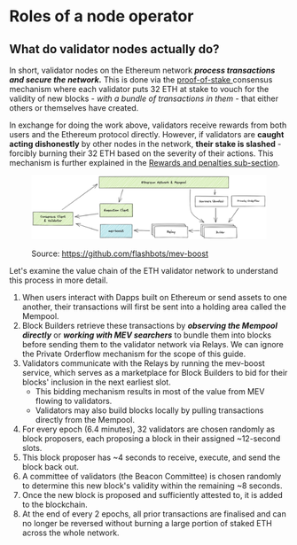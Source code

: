 # Roles of a node operator

## What do validator nodes actually do?

In short, validator nodes on the Ethereum network _**process transactions and secure the network.**_ This is done via the [proof-of-stake ](https://ethereum.org/en/developers/docs/consensus-mechanisms/pos/)consensus mechanism where each validator puts 32 ETH at stake to vouch for the validity of new blocks _- with a bundle of transactions in them -_ that either others or themselves have created.

In exchange for doing the work above, validators receive rewards from both users and the Ethereum protocol directly. However, if validators are **caught acting dishonestly** by other nodes in the network, **their stake is slashed** - forcibly burning their 32 ETH based on the severity of their actions. This mechanism is further explained in the [Rewards and penalties sub-section](rewards-and-penalties.md).

<figure><img src="../.gitbook/assets/image.png" alt=""><figcaption><p>Source: <a href="https://github.com/flashbots/mev-boost">https://github.com/flashbots/mev-boost</a></p></figcaption></figure>

Let's examine the value chain of the ETH validator network to understand this process in more detail.

1. When users interact with Dapps built on Ethereum or send assets to one another, their transactions will first be sent into a holding area called the Mempool.
2. Block Builders retrieve these transactions by _**observing the Mempool directly**_ or _**working with MEV searchers**_ to bundle them into blocks before sending them to the validator network via Relays. We can ignore the Private Orderflow mechanism for the scope of this guide.
3. Validators communicate with the Relays by running the mev-boost service, which serves as a marketplace for Block Builders to bid for their blocks' inclusion in the next earliest slot.
   * This bidding mechanism results in most of the value from MEV flowing to validators.
   * Validators may also build blocks locally by pulling transactions directly from the Mempool.
4. For every epoch (6.4 minutes), 32 validators are chosen randomly as block proposers, each proposing a block in their assigned \~12-second slots.
5. This block proposer has \~4 seconds to receive, execute, and send the block back out.
6. A committee of validators (the Beacon Committee) is chosen randomly to determine this new block's validity within the remaining \~8 seconds.
7. Once the new block is proposed and sufficiently attested to, it is added to the blockchain.
8. At the end of every 2 epochs, all prior transactions are finalised and can no longer be reversed without burning a large portion of staked ETH across the whole network.
